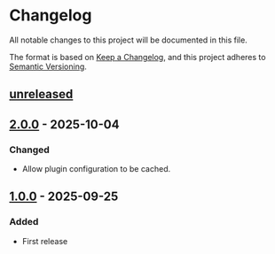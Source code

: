 # Changelog

All notable changes to this project will be documented in this file.

The format is based on [Keep a Changelog](https://keepachangelog.com/en/1.0.0/),
and this project adheres to [Semantic Versioning](https://semver.org/spec/v2.0.0.html).

## [unreleased]

## [2.0.0] - 2025-10-04

### Changed

- Allow plugin configuration to be cached.

## [1.0.0] - 2025-09-25

### Added

- First release

[unreleased]: https://github.com/cthing/gradle-cthing-deb/compare/2.0.0...HEAD
[2.0.0]: https://github.com/cthing/gradle-cthing-deb/releases/tag/2.0.0
[1.0.0]: https://github.com/cthing/gradle-cthing-deb/releases/tag/1.0.0
